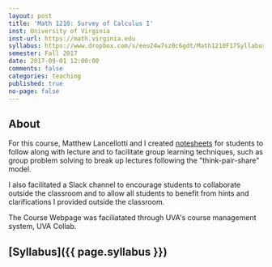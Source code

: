 ```yaml
---
layout: post
title: 'Math 1210: Survey of Calculus I'
inst: University of Virginia
inst-url: https://math.virginia.edu
syllabus: https://www.dropbox.com/s/eeu24w7sz0c6gdt/Math1210F17Syllabus.pdf?dl=0
semester: Fall 2017
date: 2017-09-01 12:00:00
comments: false
categories: teaching
published: true
no-page: false
---
```


About
---
For this course, Matthew Lancellotti and I created [notesheets](https://mareoraft.github.io/MATH-Calc/1210.html) for students to follow along with lecture and to facilitate group learning techniques, such as group problem solving to break up lectures following the "think-pair-share" model.

I also facilitated a Slack channel to encourage students to collaborate outside the classroom and to allow all students to benefit from hints and clarifications I provided outside the classroom. 

The Course Webpage was faciliatated through UVA's course management system, UVA Collab.

[Syllabus]({{ page.syllabus }})
---
